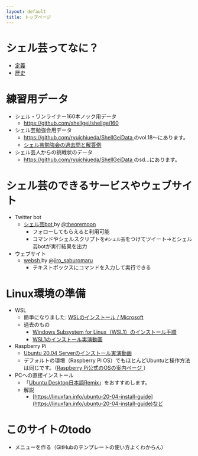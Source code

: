 ```yaml
---
layout: default
title: トップページ
---
```


# シェル芸ってなに？


* [定義 <i class="fa fa-external-link"></i>](https://b.ueda.tech/?page=01434#%E3%82%B7%E3%82%A7%E3%83%AB%E8%8A%B8%E3%81%AE%E5%AE%9A%E7%BE%A9%E3%83%90%E3%83%BC%E3%82%B8%E3%83%A7%E3%83%B311)
* [歴史](history.html)


# 練習用データ

* シェル・ワンライナー160本ノック用データ
    * [https://github.com/shellgei/shellgei160 <i class="fa fa-external-link"></i>](https://github.com/shellgei/shellgei160)
* シェル芸勉強会用データ
    * [https://github.com/ryuichiueda/ShellGeiData <i class="fa fa-external-link"></i>](https://github.com/ryuichiueda/ShellGeiData) のvol.18〜にあります。
    * [シェル芸勉強会の過去問と解答例  <i class="fa fa-external-link"></i>](https://b.ueda.tech/?page=00684)
* シェル芸人からの挑戦状のデータ
    * [https://github.com/ryuichiueda/ShellGeiData <i class="fa fa-external-link"></i>](https://github.com/ryuichiueda/ShellGeiData) のsd...にあります。


# シェル芸のできるサービスやウェブサイト

* Twitter bot
    * [シェル芸bot <i class="fa fa-external-link"></i>](https://twitter.com/minyoruminyon) by [@theoremoon](https://twitter.com/theoremoon)
        * フォローしてもらえると利用可能
        * コマンドやシェルスクリプトを`#シェル芸`をつけてツイート→とシェル芸botが実行結果を出力
* ウェブサイト
    * [websh <i class="fa fa-external-link"></i>](https://websh.jiro4989.com/) by [@jiro_saburomaru](https://twitter.com/jiro_saburomaru)
        * テキストボックスにコマンドを入力して実行できる

# Linux環境の準備


* WSL
    * 簡単になりました: [WSLのインストール / Microsoft](https://docs.microsoft.com/ja-jp/windows/wsl/install)
    * 過去のもの
        * [Windows Subsystem for Linux（WSL1）のインストール手順](WSL20200328.html)
        * [WSL1のインストール実演動画 <i class="fa fa-external-link"></i>](https://youtu.be/JAszcQ8IEwg)
* Raspberry Pi
    * [Ubuntu 20.04 Serverのインストール実演動画 <i class="fa fa-external-link"></i>](https://youtu.be/78tRID_3VVw)
    * デフォルトの環境（Raspberry Pi OS）でもほとんどUbuntuと操作方法は同じです。（[Raspberry Pi公式のOSの案内ページ <i class="fa fa-external-link"></i>](https://www.raspberrypi.org/software/operating-systems/)）
* PCへの直接インストール
    * 「[Ubuntu Desktop日本語Remix](https://www.ubuntulinux.jp/products/JA-Localized/download)」をおすすめします。
    * 解説
        * [https://linuxfan.info/ubuntu-20-04-install-guide](https://linuxfan.info/ubuntu-20-04-install-guide)など


# このサイトのtodo

* メニューを作る（GitHubのテンプレートの使い方よくわからん）
